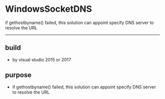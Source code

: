 # WindowsSocketDNS
if gethostbyname() failed, this solution can appoint specify DNS server to resolve the URL

---
## build
  - by visual studio 2015 or 2017
  
## purpose
  - if gethostbyname() failed, this solution can appoint specify DNS server to resolve the URL
